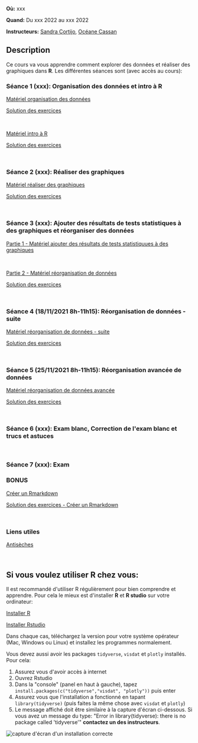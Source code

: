 **Où:** xxx

**Quand:** Du xxx 2022 au xxx 2022

**Instructeurs:** 
[Sandra Cortijo](mailto:sandra.cortijo@cnrs.fr), 
[Océane Cassan](mailto:Oceane.CASSAN@cnrs.fr)


## Description

Ce cours va vous apprendre comment explorer des données et réaliser des graphiques dans **R**. 
Les différentes séances sont (avec accès au cours):


### Séance 1 (xxx): Organisation des données et intro à **R**

[Matériel organisation des données](session1_organisation/materiel/organisation_session.html)  

[Solution des exercices](session1_organisation/materiel/organisation_session_solution_exercices.html)

<br>

[Matériel intro à R](session1_organisation/materiel/intro_R.html)  

[Solution des exercices](session1_organisation/materiel/intro_R_solution_exercices)

<br>

### Séance 2 (xxx): Réaliser des graphiques

[Matériel réaliser des graphiques](session2_ggplot/materiel/ggplot_session.html)  


[Solution des exercices](session2_ggplot/materiel/ggplot_exercise_solutions.html)

<br>

### Séance 3 (xxx): Ajouter des résultats de tests statistiques à des graphiques et réorganiser des données

[Partie 1 - Matériel ajouter des résultats de tests statistiquues à des graphiques]()  

<br>

[Partie 2 - Matériel réorganisation de données](session3_plots_reorganisation/materiel/reorganisation_donnees.html)  

[Solution des exercices](session3_plots_reorganisation/materiel/reorganisation_donnees_solution_exercices.html)

<br>

### Séance 4 (18/11/2021 8h-11h15): Réorganisation de données - suite

[Matériel réorganisation de données - suite](session4_reorganisation_avancee/materiel/reorganisation_avancee.html)  

[Solution des exercices](session4_reorganisation_avancee/materiel/reorganisation_avancee_solution_exercices.html)


<br>

### Séance 5 (25/11/2021 8h-11h15): Réorganisation avancée de données


[Matériel réorganisation de données avancée](session5_rmarkdown/materiel/amelioration_graphiques.html) 

[Solution des exercices](session5_rmarkdown/materiel/amelioration_graphiques_solution_exercices.html)

<br>

### Séance 6 (xxx): Exam blanc, Correction de l'exam blanc et trucs et astuces


<br>

### Séance 7 (xxx): Exam




### BONUS

[Créer un Rmarkdown](Rmarkdown/materiel/rmarkdown_session.html) 

[Solution des exercices - Créer un Rmarkdown](Rmarkdown/materiel/Solution.html)


<br>

### Liens  utiles


[Antisèches](https://www.rstudio.com/resources/cheatsheets/)


<br>

## Si vous voulez utiliser R chez vous: 
Il est recommandé d'utiliser R régulièrement pour bien comprendre et apprendre. Pour cela le mieux est d'installer **R** et **R studio** sur votre ordinateur:

[Installer R](https://cran.biotools.fr/)

[Installer Rstudio](https://rstudio.com/products/rstudio/download/)

Dans chaque cas, téléchargez la version pour votre système opérateur (Mac, Windows ou Linux) et installez les programmes normalement.

Vous devez aussi avoir les packages `tidyverse`, `visdat` et `plotly` installés. 
Pour cela:
1. Assurez vous d'avoir accès à internet
2. Ouvrez Rstudio
3. Dans la "console" (panel en haut à gauche), tapez `install.packages(c("tidyverse","visdat", "plotly"))` puis enter
4. Assurez vous que l'installation a fonctionné en tapant `library(tidyverse)` (puis faites la même chose avec `visdat` et `plotly`)
5. Le message affiché doit être similaire à la capture d'écran ci-dessous. Si vous avez un message du type: 
"Error in library(tidyverse): there is no package called 'tidyverse'"
**contactez un des instructeurs**.

![capture d'écran d'un installation correcte](installation_package_instructions.png)






